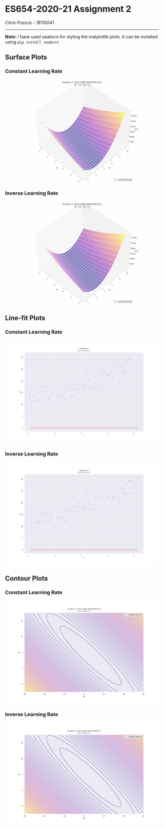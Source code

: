 # ES654-2020-21 Assignment 2

*Chris Francis* - *18110041*

------
**Note:** I have used seaborn for styling the matplotlib plots. It can be installed using `pip install seaborn`

## Surface Plots

### Constant Learning Rate

![sc](images/surface_constant.gif)

### Inverse Learning Rate

![si](images/surface_inverse.gif)

## Line-fit Plots

### Constant Learning Rate

![lc](images/line_plot_constant.gif)

### Inverse Learning Rate

![li](images/line_plot_inverse.gif)

## Contour Plots

### Constant Learning Rate

![cc](images/contour_constant.gif)

### Inverse Learning Rate

![ci](images/contour_inverse.gif)